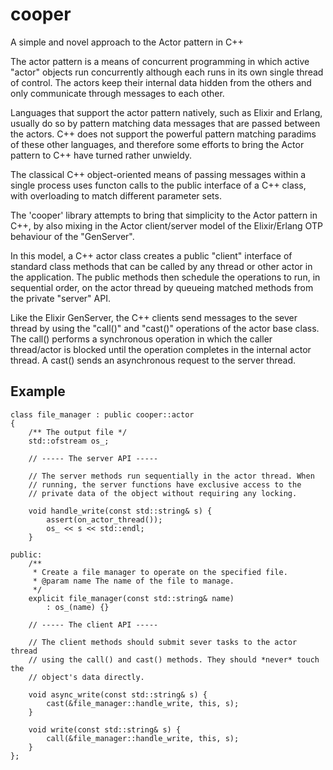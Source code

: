 # cooper
A simple and novel approach to the Actor pattern in C++

The actor pattern is a means of concurrent programming in which active "actor" objects run concurrently although each runs in its own single thread of control. The actors keep their internal data hidden from the others and only communicate through messages to each other.

Languages that support the actor pattern natively, such as Elixir and Erlang, usually do so by pattern matching data messages that are passed between the actors. C++ does not support the powerful pattern matching paradims of these other languages, and therefore some efforts to bring the Actor pattern to C++ have turned rather unwieldy.

The classical C++ object-oriented means of passing messages within a single process uses functon calls to the public interface of a C++ class, with overloading to match different parameter sets.

The 'cooper' library attempts to bring that simplicity to the Actor pattern in C++, by also mixing in the Actor client/server model of the Elixir/Erlang OTP behaviour of the "GenServer". 

In this model, a C++ actor class creates a public "client" interface of standard class methods that can be called by any thread or other actor in the application. The public methods then schedule the operations to run, in sequential order, on the actor thread by queueing matched methods from the private "server" API.

Like the Elixir GenServer, the C++ clients send messages to the sever thread by using the "call()" and "cast()" operations of the actor base class. The call() performs a synchronous operation in which the caller thread/actor is blocked until the operation completes in the internal actor thread. A cast() sends an asynchronous request to the server thread.

## Example

```
class file_manager : public cooper::actor
{
	/** The output file */
	std::ofstream os_;

	// ----- The server API -----

	// The server methods run sequentially in the actor thread. When 
	// running, the server functions have exclusive access to the 
	// private data of the object without requiring any locking.

	void handle_write(const std::string& s) {
		assert(on_actor_thread());
		os_ << s << std::endl;
	}

public:
	/**
	 * Create a file manager to operate on the specified file.
	 * @param name The name of the file to manage.
	 */
	explicit file_manager(const std::string& name)
		: os_(name) {}

	// ----- The client API -----

	// The client methods should submit sever tasks to the actor thread
	// using the call() and cast() methods. They should *never* touch the
	// object's data directly.

	void async_write(const std::string& s) {
		cast(&file_manager::handle_write, this, s);
	}

	void write(const std::string& s) {
		call(&file_manager::handle_write, this, s);
	}
};
```

